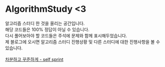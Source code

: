 # AlgorithmStudy <3
알고리즘 스터디 한 것을 올리는 공간입니다.\
해당 코드들은 100% 정답이 아닐 수 있습니다.\
다시 풀어보아야 할 코드들은 주석에 문제와 함께 표시해두었습니다.\
제 블로그에 오시면 알고리즘 스터디 진행상황 및 다른 스터디에 대한 진행사항을 볼 수 있습니다.\
\
[차분하고 꾸준하게 - self sprint](https://indeeah.notion.site/6e51fce6475e4dbd8f62965b60f69ac5?v=0c0a6aab9c8b448caf2f6e7e331961e7)